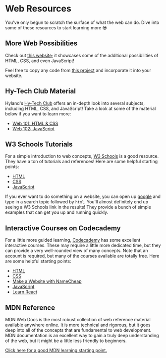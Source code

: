 # Web Resources
You've only begun to scratch the surface of what the web can do. Dive into some of these resources to start learning more 😎

## More Web Possibilities
Check out [this website](https://moreweb.hylandoutreach.repl.co/); it showcases some of the additional possibilities of HTML, CSS, and even JavaScript!

Feel free to copy any code from [this project](https://replit.com/@HylandOutreach/MoreWeb) and incorporate it into your website.

## Hy-Tech Club Material
Hyland's [Hy-Tech Club](https://www.hyland.com/en/explore/hy-tech/Tech-outreach-overview/club) offers an in-depth look into several subjects, including HTML, CSS, and JavaScript! Take a look at some of the material below if you want to learn more:

- [Web 101: HTML & CSS](https://hylandtechclub.com/web-101/)
- [Web 102: JavaScript](https://hylandtechclub.com/web-102/)

## W3 Schools Tutorials
For a simple introduction to web concepts, [W3 Schools](https://www.w3schools.com/) is a good resource. They have a ton of tutorials and references! Here are some helpful starting points:

- [HTML](https://www.w3schools.com/html/html_intro.asp)
- [CSS](https://www.w3schools.com/css/css_intro.asp)
- [JavaScript](https://www.w3schools.com/js/js_intro.asp)

If you ever want to do something on a website, you can open up [google](https://google.com/) and type in a search topic followed by `html`. You'll almost definitely end up seeing a W3 Schools link in the results! They provide a bunch of simple examples that can get you up and running quickly.

## Interactive Courses on Codecademy
For a little more guided learning, [Codecademy](https://www.codecademy.com/) has some excellent interactive courses. These may require a little more dedicated time, but they can provide a very well-rounded view of many concepts. Note that an account is required, but many of the courses available are totally free. Here are some helpful starting points:

- [HTML](https://www.codecademy.com/learn/learn-html)
- [CSS](https://www.codecademy.com/learn/learn-css)
- [Make a Website with NameCheap](https://www.codecademy.com/learn/make-a-website)
- [JavaScript](https://www.codecademy.com/learn/introduction-to-javascript)
- [Learn React](https://www.codecademy.com/learn/learn-react-introduction)

## MDN Reference
MDN Web Docs is the most robust collection of web reference material available anywhere online. It is more technical and rigorous, but it goes deep into all of the concepts that are fundamental to web development. MDN documentation is an excellent way to gain a truly deep understanding of the web, but it might be a little less friendly to beginners.

[Click here for a good MDN learning starting point.](https://developer.mozilla.org/en-US/docs/Learn)
